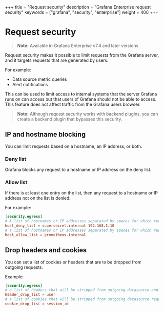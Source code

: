 +++
title = "Request security"
description = "Grafana Enterprise request security"
keywords = ["grafana", "security", "enterprise"]
weight = 400
+++

# Request security

> **Note:** Available in Grafana Enterprise v7.4 and later versions.

Request security makes it possible to limit requests from the Grafana server, and it targets requests that are generated by users.

For example:
- Data source metric queries
- Alert notifications

This can be used to limit access to internal systems that the server Grafana runs on can access but that users of Grafana should not be able to access. This feature does not affect traffic from the Grafana users browser.

> **Note:** Although request security works with backend plugins, you can create a backend plugin that bypasses this security.

## IP and hostname blocking

You can limit requests based on a hostname, an IP address, or both.

### Deny list

Grafana blocks any request to a hostname or IP address on the deny list.

### Allow list

If there is at least one entry on the list, then any request to a hostname or IP address not on the list is denied.

For example:

```toml
[security.egress]
# A list of hostnames or IP addresses separated by spaces for which requests are blocked.
host_deny_list = supersecret.internal 192.168.1.10
# a list of hostnames or IP addresses separated by spaces for which requests will be allowed, all other requests will be blocked
host_allow_list = prometheus.internal

```

## Drop headers and cookies

You can set a list of cookies or headers that are to be dropped from outgoing requests.

Example:

```toml
[security.egress]
# a list of headers that will be stripped from outgoing datasource and alerting requests
header_drop_list = user
# a list of cookies that will be stripped from outgoing datasource requests (case sensitive)
cookie_drop_list = session_id
```
